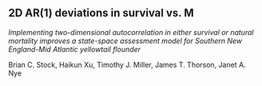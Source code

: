 ## 2D AR(1) deviations in survival vs. M

*Implementing two-dimensional autocorrelation in either survival or natural mortality improves a state-space assessment model for Southern New England-Mid Atlantic yellowtail flounder*

Brian C. Stock, Haikun Xu, Timothy J. Miller, James T. Thorson, Janet A. Nye

